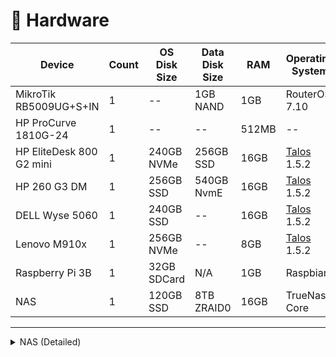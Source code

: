 # 🔧 Hardware

| Device                   | Count | OS Disk Size | Data Disk Size | RAM   | Operating System                 | Purpose           |
| ------------------------ | ----- | ------------ | -------------- | ----- | -------------------------------- | ----------------- |
| MikroTik RB5009UG+S+IN   | 1     | --           | 1GB NAND       | 1GB   | RouterOS 7.10                    | Router            |
| HP ProCurve 1810G-24     | 1     | --           | --             | 512MB | --                               | Switch            |
| HP EliteDesk 800 G2 mini | 1     | 240GB NVMe   | 256GB SSD      | 16GB  | [Talos](https://talos.dev) 1.5.2 | k8s Master        |
| HP 260 G3 DM             | 1     | 256GB SSD    | 540GB NvmE     | 16GB  | [Talos](https://talos.dev) 1.5.2 | k8s Master        |
| DELL Wyse 5060           | 1     | 240GB SSD    | --             | 16GB  | [Talos](https://talos.dev) 1.5.2 | k8s Master        |
| Lenovo M910x             | 1     | 256GB NVMe   | --             | 8GB   | [Talos](https://talos.dev) 1.5.2 | k8s Master        |
| Raspberry Pi 3B          | 1     | 32GB SDCard  | N/A            | 1GB   | Raspbian                         | Pi-hole           |
| NAS                      | 1     | 120GB SSD    | 8TB ZRAID0     | 16GB  | TrueNas Core                     | NFS/BACKUP        |

---

<details>
  <summary>NAS (Detailed)</summary>

| Type                   | Item                                                                                                                    |
| :--------------------- | :---------------------------------------------------------------------------------------------------------------------- |
| **CPU**                | Intel Core i5-6500 3.2 GHz Quad-Core Processor                                                                          |
| **CPU Cooler**         | Intel Stock                                                                                                             |
| **Motherboard**        | MSI H110M PRO-VH Micro ATX LGA1151                                                                                      |
| **Memory**             | Crucial Ballistix Sport LT 16 GB (2 x 8 GB) DDR4-3200 CL16                                                              |
| **Storage (Boot)**     | Kingston A400 120 GB 2.5" SSD                                                                                           |
| **Storage (Data)**     | Seagate IronWolf NAS 4 TB 3.5" 5400 RPM Internal Hard Drive x 3                                                         |
| **Storage Controller** | 10Gtek® Internal SAS/SATA Raid Controller PCI Express Host Bus Adapter for LSI 9211-8I, LSI SAS2008 Chip, 8-Port 6Gb/s |
| **Case**               | Fractal Design Node 804 MicroATX Mid Tower Case                                                                         |
| **Power Supply**       | Corsair CV550 550 W 80+ Bronze Certified ATX Power Supply                                                               |

</details>
